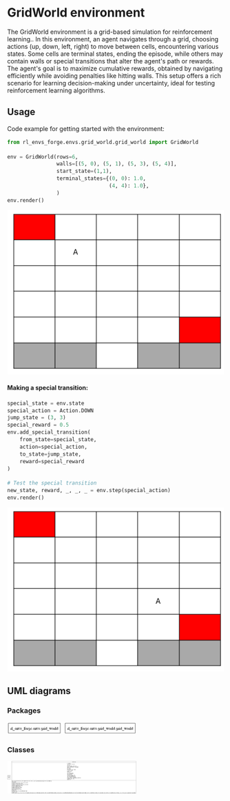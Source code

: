 # GridWorld environment 

The GridWorld environment is a grid-based simulation for reinforcement learning.. In this environment, an agent navigates through a grid, choosing actions (up, down, left, right) to move between cells, encountering various states. Some cells are terminal states, ending the episode, while others may contain walls or special transitions that alter the agent's path or rewards. The agent's goal is to maximize cumulative rewards, obtained by navigating efficiently while avoiding penalties like hitting walls. This setup offers a rich scenario for learning decision-making under uncertainty, ideal for testing reinforcement learning algorithms.


## Usage

Code example for getting started with the environment:

```python
from rl_envs_forge.envs.grid_world.grid_world import GridWorld

env = GridWorld(rows=6, 
                walls=[(5, 0), (5, 1), (5, 3), (5, 4)],
                start_state=(1,1),
                terminal_states={(0, 0): 1.0,
                                 (4, 4): 1.0},
                )
env.render()
```

![GridWorld render default](../../../docs/figures/grid_world/default.png)

#### Making a special transition:

```python
special_state = env.state 
special_action = Action.DOWN
jump_state = (3, 3)
special_reward = 0.5
env.add_special_transition(
    from_state=special_state, 
    action=special_action, 
    to_state=jump_state, 
    reward=special_reward
)

# Test the special transition
new_state, reward, _, _, _ = env.step(special_action)
env.render()
```

![GridWorld render default](../../../docs/figures/grid_world/special_transition.png)

## UML diagrams

### Packages

<img src="../../../docs/diagrams/grid_world/packages_grid_world.png" alt="Packages UML" width="300">

### Classes

<img src="../../../docs/diagrams/grid_world/classes_grid_world.png" alt="Classes UML" width="300">
